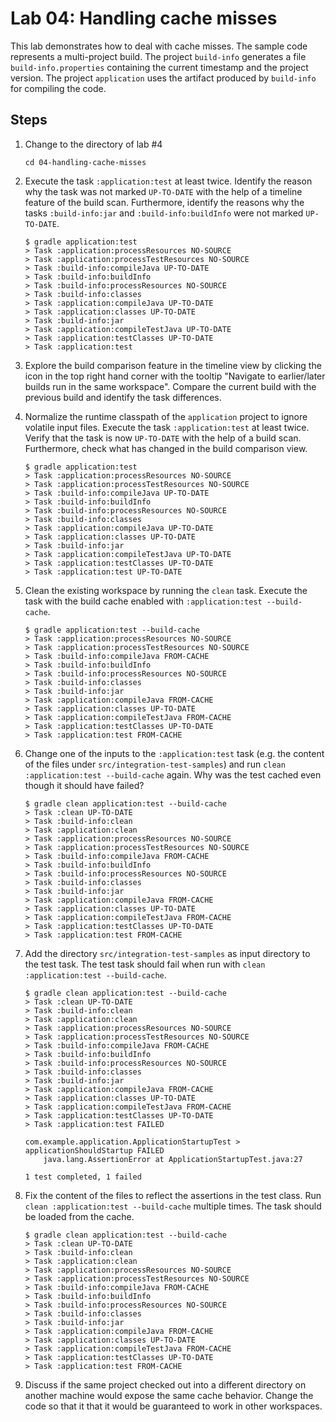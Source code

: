 Lab 04: Handling cache misses
=============================

This lab demonstrates how to deal with cache misses. The sample code represents a multi-project build. The project 
`build-info` generates a file `build-info.properties` containing the current timestamp and the project version. The
project `application` uses the artifact produced by `build-info` for compiling the code.

Steps
-----

1. Change to the directory of lab #4

    ```
    cd 04-handling-cache-misses
    ```

2. Execute the task `:application:test` at least twice. Identify the reason why the task was not marked `UP-TO-DATE`
with the help of a timeline feature of the build scan. Furthermore, identify the reasons why the tasks `:build-info:jar`
and `:build-info:buildInfo` were not marked `UP-TO-DATE`.

    ```
    $ gradle application:test
    > Task :application:processResources NO-SOURCE
    > Task :application:processTestResources NO-SOURCE
    > Task :build-info:compileJava UP-TO-DATE
    > Task :build-info:buildInfo
    > Task :build-info:processResources NO-SOURCE
    > Task :build-info:classes
    > Task :application:compileJava UP-TO-DATE
    > Task :application:classes UP-TO-DATE
    > Task :build-info:jar
    > Task :application:compileTestJava UP-TO-DATE
    > Task :application:testClasses UP-TO-DATE
    > Task :application:test
    ```

3. Explore the build comparison feature in the timeline view by clicking the icon in the top right hand corner with the
tooltip "Navigate to earlier/later builds run in the same workspace". Compare the current build with the previous build
and identify the task differences.

4. Normalize the runtime classpath of the `application` project to ignore volatile input files. Execute the task 
`:application:test` at least twice. Verify that the task is now `UP-TO-DATE` with the help of a build scan. Furthermore,
check what has changed in the build comparison view.

    ```
    $ gradle application:test
    > Task :application:processResources NO-SOURCE
    > Task :application:processTestResources NO-SOURCE
    > Task :build-info:compileJava UP-TO-DATE
    > Task :build-info:buildInfo
    > Task :build-info:processResources NO-SOURCE
    > Task :build-info:classes
    > Task :application:compileJava UP-TO-DATE
    > Task :application:classes UP-TO-DATE
    > Task :build-info:jar
    > Task :application:compileTestJava UP-TO-DATE
    > Task :application:testClasses UP-TO-DATE
    > Task :application:test UP-TO-DATE
    ```

5. Clean the existing workspace by running the `clean` task. Execute the task with the build cache enabled with 
`:application:test --build-cache`.

    ```
    $ gradle application:test --build-cache
    > Task :application:processResources NO-SOURCE
    > Task :application:processTestResources NO-SOURCE
    > Task :build-info:compileJava FROM-CACHE
    > Task :build-info:buildInfo
    > Task :build-info:processResources NO-SOURCE
    > Task :build-info:classes
    > Task :build-info:jar
    > Task :application:compileJava FROM-CACHE
    > Task :application:classes UP-TO-DATE
    > Task :application:compileTestJava FROM-CACHE
    > Task :application:testClasses UP-TO-DATE
    > Task :application:test FROM-CACHE
    ```

6. Change one of the inputs to the `:application:test` task (e.g. the content of the files under 
`src/integration-test-samples`) and run `clean :application:test --build-cache` again. Why was the test cached even
though it should have failed?

    ```
    $ gradle clean application:test --build-cache
    > Task :clean UP-TO-DATE
    > Task :build-info:clean
    > Task :application:clean
    > Task :application:processResources NO-SOURCE
    > Task :application:processTestResources NO-SOURCE
    > Task :build-info:compileJava FROM-CACHE
    > Task :build-info:buildInfo
    > Task :build-info:processResources NO-SOURCE
    > Task :build-info:classes
    > Task :build-info:jar
    > Task :application:compileJava FROM-CACHE
    > Task :application:classes UP-TO-DATE
    > Task :application:compileTestJava FROM-CACHE
    > Task :application:testClasses UP-TO-DATE
    > Task :application:test FROM-CACHE
    ```

7. Add the directory `src/integration-test-samples` as input directory to the test task. The test task should fail when
run with `clean :application:test --build-cache`.

    ```
    $ gradle clean application:test --build-cache
    > Task :clean UP-TO-DATE
    > Task :build-info:clean
    > Task :application:clean
    > Task :application:processResources NO-SOURCE
    > Task :application:processTestResources NO-SOURCE
    > Task :build-info:compileJava FROM-CACHE
    > Task :build-info:buildInfo
    > Task :build-info:processResources NO-SOURCE
    > Task :build-info:classes
    > Task :build-info:jar
    > Task :application:compileJava FROM-CACHE
    > Task :application:classes UP-TO-DATE
    > Task :application:compileTestJava FROM-CACHE
    > Task :application:testClasses UP-TO-DATE
    > Task :application:test FAILED
    
    com.example.application.ApplicationStartupTest > applicationShouldStartup FAILED
        java.lang.AssertionError at ApplicationStartupTest.java:27
    
    1 test completed, 1 failed
    ```

8. Fix the content of the files to reflect the assertions in the test class. Run `clean :application:test --build-cache`
multiple times. The task should be loaded from the cache.

    ```
    $ gradle clean application:test --build-cache
    > Task :clean UP-TO-DATE
    > Task :build-info:clean
    > Task :application:clean
    > Task :application:processResources NO-SOURCE
    > Task :application:processTestResources NO-SOURCE
    > Task :build-info:compileJava FROM-CACHE
    > Task :build-info:buildInfo
    > Task :build-info:processResources NO-SOURCE
    > Task :build-info:classes
    > Task :build-info:jar
    > Task :application:compileJava FROM-CACHE
    > Task :application:classes UP-TO-DATE
    > Task :application:compileTestJava FROM-CACHE
    > Task :application:testClasses UP-TO-DATE
    > Task :application:test FROM-CACHE
    ```

9. Discuss if the same project checked out into a different directory on another machine would expose the same cache
behavior. Change the code so that it that it would be guaranteed to work in other workspaces.
